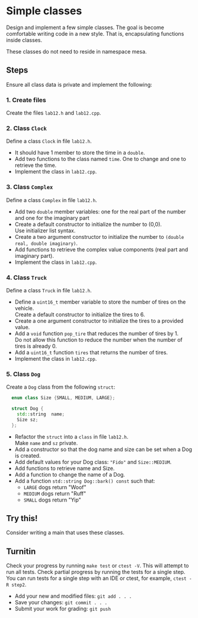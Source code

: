 # Simple classes
Design and implement a few simple classes.
The goal is become comfortable writing code in a new style.
That is, encapsulating functions inside classes.

These classes do not need to reside in namespace mesa.

## Steps
Ensure all class data is private and implement the following:

### 1. Create files
Create the files `lab12.h` and `lab12.cpp`.

### 2. Class `Clock`
Define a class `Clock` in file `lab12.h`.
- It should have 1 member to store the time in a `double`.
- Add two functions to the class named `time`.
  One to change and one to retrieve the time.
- Implement the class in `lab12.cpp`.
### 3. Class `Complex`
Define a class `Complex` in file `lab12.h`.
- Add two `double` member variables: 
  one for the real part of the number and one for the imaginary part
- Create a default constructor to initialize the number to (0,0).  
  Use initializer list syntax.
- Create a two argument constructor to initialize the number to
  `(double real, double imaginary)`.
- Add functions to retrieve the complex value components
  (real part and imaginary part).
- Implement the class in `lab12.cpp`.
### 4. Class `Truck`
Define a class `Truck` in file `lab12.h`.
- Define a `uint16_t` member variable to store the number of tires on the vehicle.  
  Create a default constructor to initialize the tires to 6.
- Create a one argument constructor to initialize the tires to a provided value.
- Add a `void` function `pop_tire` that reduces the number of tires by 1.  
  Do not allow this function to reduce the number when the number of tires is already 0.
- Add a `uint16_t` function `tires` that returns the number of tires.
- Implement the class in `lab12.cpp`.
### 5. Class `Dog`
Create a `Dog` class from the following `struct`:

```cpp
  enum class Size {SMALL, MEDIUM, LARGE};

  struct Dog {
    std::string  name;
    Size sz;
  };
```

- Refactor the `struct` into a `class` in 
  file `lab12.h`.  
  Make `name` and `sz` private.
- Add a constructor so that the dog name and  size can be set when a Dog is created.
- Add default values for your Dog class: `"Fido"` and `Size::MEDIUM`.
- Add functions to retrieve name and Size.
- Add a function to change the name of a Dog.
- Add a function `std::string Dog::bark() const` such that:
  - `LARGE` dogs return "Woof"
  - `MEDIUM` dogs return "Ruff"
  - `SMALL` dogs return "Yip"

## Try this!
Consider writing a main that uses these classes.

## Turnitin
Check your progress by running `make test` or `ctest -V`.
This will attempt to run all tests.
Check partial progress by running the tests for a single step.
You can run tests for a single step with an IDE or ctest,
for example, `ctest -R step2`.

- Add your new and modified files: `git add . . . `
- Save your changes: `git commit . . . `
- Submit your work for grading: `git push`


